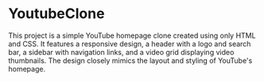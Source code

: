 # YoutubeClone
This project is a simple YouTube homepage clone created using only HTML and CSS. It features a responsive design, a header with a logo and search bar, a sidebar with navigation links, and a video grid displaying video thumbnails. The design closely mimics the layout and styling of YouTube's homepage.
